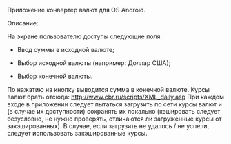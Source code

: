 Приложение конвертер валют для OS Android.

Описание:

На экране пользователю доступы следующие поля:

- Ввод суммы в исходной валюте;

- Выбор исходной валюты (например: Доллар США);

- Выбор конечной валюты.

По нажатию на кнопку выводится сумма в конечной валюте. Курсы валют брать отсюда: http://www.cbr.ru/scripts/XML_daily.asp При каждом входе в приложении следует пытаться загрузить по сети курсы валют и (в случае их доступности) сохранять их локально (кэшировать следует безусловно, не нужно проверять, отличаются ли загруженные курсы от закэшированных). В случае, если загрузить не удалось / не успели, следует использовать закэшированные курсы.

